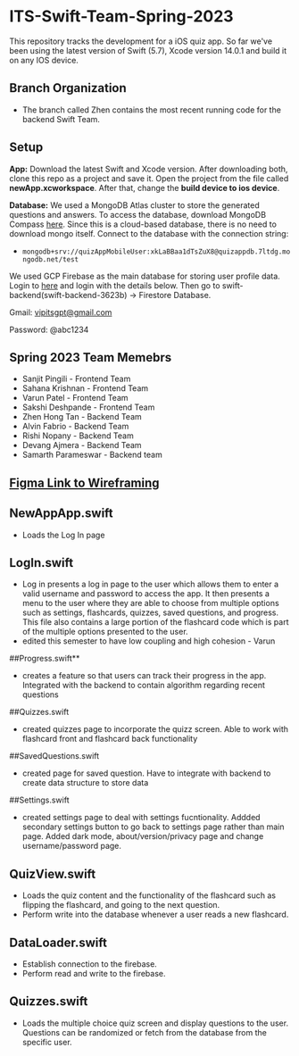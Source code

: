 # ITS-Swift-Team-Spring-2023
This repository tracks the development for a iOS quiz app. 
So far we've been using the latest version of Swift (5.7), Xcode version 14.0.1 and build it on any IOS device.
 
## Branch Organization
- The branch called Zhen contains the most recent running code for the backend Swift Team.

## Setup
**App:** Download the latest Swift and Xcode version. After downloading both, clone this repo as a project and save it. Open the project from the file called **newApp.xcworkspace**. After that, change the **build device to ios device**.

**Database:** We used a MongoDB Atlas cluster to store the generated questions and answers. To access the database, download MongoDB Compass [here](https://www.mongodb.com/try/download/compass). Since this is a cloud-based database, there is no need to download mongo itself. Connect to the database with the connection string:

- `mongodb+srv://quizAppMobileUser:xkLaBBaa1dTsZuX8@quizappdb.7ltdg.mongodb.net/test`

We used GCP Firebase as the main database for storing user profile data. Login to [here](https://firebase.google.com/) and login with the details below. Then go to swift-backend(swift-backend-3623b) -> Firestore Database.

Gmail: vipitsgpt@gmail.com

Password: @abc1234

## Spring 2023 Team Memebrs
- Sanjit Pingili - Frontend Team
- Sahana Krishnan - Frontend Team
- Varun Patel - Frontend Team
- Sakshi Deshpande - Frontend Team
- Zhen Hong Tan - Backend Team
- Alvin Fabrio - Backend Team
- Rishi Nopany - Backend Team
- Devang Ajmera - Backend Team
- Samarth Parameswar - Backend team

## [Figma Link to Wireframing](https://www.figma.com/file/QxqNtFrd8C7XOSHJsooLfQ/SWIFT-App-Protype?node-id=0%3A1&t=qOEb56QCIo9ARpFr-0)

## NewAppApp.swift
- Loads the Log In page

## LogIn.swift
- Log in presents a log in page to the user which allows them to enter a valid username and password to access the app. It then presents a menu to the user where they are able to choose from multiple options such as settings, flashcards, quizzes, saved questions, and progress. This file also contains a large portion of the flashcard code which is part of the multiple options presented to the user. 
- edited this semester to have low coupling and high cohesion - Varun

##Progress.swift**
- creates a feature so that users can track their progress in the app. Integrated with the backend to contain algorithm regarding recent questions

##Quizzes.swift
- created quizzes page to incorporate the quizz screen. Able to work with flashcard front and flashcard back functionality

##SavedQuestions.swift
- created page for saved question. Have to integrate with backend to create data structure to store data

##Settings.swift
- created settings page to deal with settings fucntionality. Addded secondary settings button to go back to settings page rather than main page. Added dark mode, about/version/privacy page and change username/password page.

## QuizView.swift
- Loads the quiz content and the functionality of the flashcard such as flipping the flashcard, and going to the next question. 
- Perform write into the database whenever a user reads a new flashcard.

## DataLoader.swift
- Establish connection to the firebase.
- Perform read and write to the firebase.

## Quizzes.swift
- Loads the multiple choice quiz screen and display questions to the user. Questions can be randomized or fetch from the database from the specific user.




